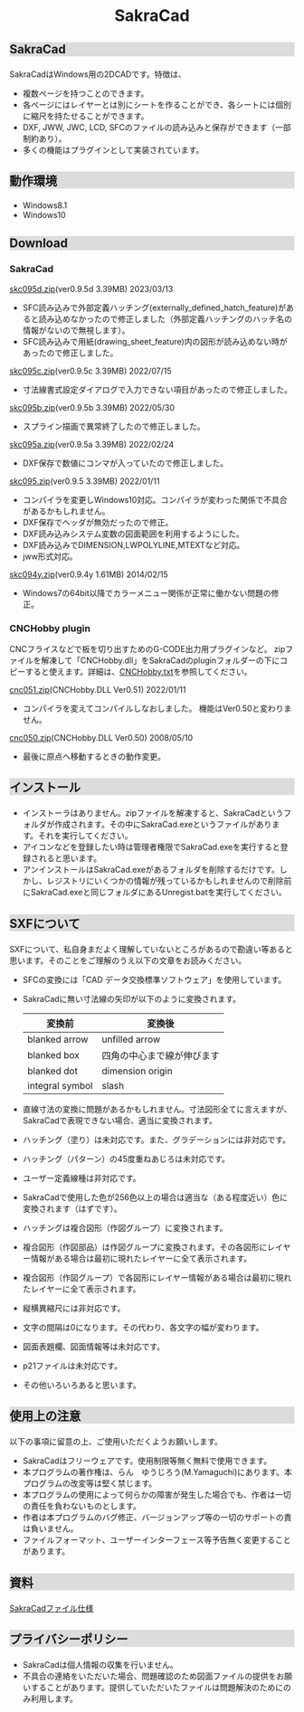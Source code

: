 # <div style="text-align: center;">SakraCad</div>
## <P style="BACKGROUND-COLOR: gainsboro">SakraCad</P>
SakraCadはWindows用の2DCADです。特徴は、
- 複数ページを持つことのできます。
- 各ページにはレイヤーとは別にシートを作ることができ、各シートには個別に縮尺を持たせることができます。
- DXF, JWW, JWC, LCD, SFCのファイルの読み込みと保存ができます（一部制約あり）。
- 多くの機能はプラグインとして実装されています。
## <P style="BACKGROUND-COLOR: gainsboro">動作環境</P>
- Windows8.1
- Windows10
## <P style="BACKGROUND-COLOR: gainsboro">Download</P>
### SakraCad

[skc095d.zip](download/skc095d.zip)(ver0.9.5d 3.39MB) 2023/03/13
- SFC読み込みで外部定義ハッチング(externally_defined_hatch_feature)があると読み込めなかったので修正しました（外部定義ハッチングのハッチ名の情報がないので無視します）。
- SFC読み込みで用紙(drawing_sheet_feature)内の図形が読み込めない時があったので修正しました。

[skc095c.zip](download/skc095c.zip)(ver0.9.5c 3.39MB) 2022/07/15
- 寸法線書式設定ダイアログで入力できない項目があったので修正しました。

[skc095b.zip](download/skc095b.zip)(ver0.9.5b 3.39MB) 2022/05/30
- スプライン描画で異常終了したので修正しました。

[skc095a.zip](download/skc095a.zip)(ver0.9.5a 3.39MB) 2022/02/24
- DXF保存で数値にコンマが入っていたので修正しました。

[skc095.zip](download/skc095.zip)(ver0.9.5 3.39MB) 2022/01/11
- コンパイラを変更しWindows10対応。コンパイラが変わった関係で不具合があるかもしれません。
- DXF保存でヘッダが無効だったので修正。
- DXF読み込みシステム変数の図面範囲を利用するようにした。
- DXF読み込みでDIMENSION,LWPOLYLINE,MTEXTなど対応。
- jww形式対応。


[skc094y.zip](download/skc094y.zip)(ver0.9.4y 1.61MB) 2014/02/15
- Windows7の64bit以降でカラーメニュー関係が正常に働かない問題の修正。  
  
### CNCHobby plugin
CNCフライスなどで板を切り出すためのG-CODE出力用プラグインなど。 zipファイルを解凍して「CNCHobby.dll」をSakraCadのpluginフォルダーの下にコピーすると使えます。詳細は、[CNCHobby.txt](download/CNCHobby.txt)を参照してください。 

[cnc051.zip](download/cnc051.zip)(CNCHobby.DLL Ver0.51) 2022/01/11
- コンパイラを変えてコンパイルしなおしました。 機能はVer0.50と変わりません。

[cnc050.zip](download/cnc050.zip)(CNCHobby.DLL Ver0.50) 2008/05/10
- 最後に原点へ移動するときの動作変更。 

## <P style="BACKGROUND-COLOR: gainsboro">インストール</P>
- インストーラはありません。zipファイルを解凍すると、SakraCadというフォルダが作成されます。その中にSakraCad.exeというファイルがあります。それを実行してください。
- アイコンなどを登録したい時は管理者権限でSakraCad.exeを実行すると登録されると思います。
- アンインストールはSakraCad.exeがあるフォルダを削除するだけです。しかし、レジストリにいくつかの情報が残っているかもしれませんので削除前にSakraCad.exeと同じフォルダにあるUnregist.batを実行してください。

## <P style="BACKGROUND-COLOR: gainsboro">SXFについて</P>
SXFについて、私自身まだよく理解していないところがあるので勘違い等あると思います。そのことをご理解のうえ以下の文章をお読みください。
- SFCの変換には「CAD データ交換標準ソフトウェア」を使用しています。
- SakraCadに無い寸法線の矢印が以下のように変換されます。
  
    |変換前|変換後|
    |---|---|
    |blanked arrow|unfilled arrow|
    |blanked box|四角の中心まで線が伸びます|
    |blanked dot|dimension origin|
    |integral symbol|slash|

- 直線寸法の変換に問題があるかもしれません。寸法図形全てに言えますが、SakraCadで表現できない場合、適当に変換されます。
- ハッチング（塗り）は未対応です。また、グラデーションには非対応です。
- ハッチング（パターン）の45度重ねあじろは未対応です。
- ユーザー定義線種は非対応です。
- SakraCadで使用した色が256色以上の場合は適当な（ある程度近い）色に変換されます（はずです）。
- ハッチングは複合図形（作図グループ）に変換されます。
- 複合図形（作図部品）は作図グループに変換されます。その各図形にレイヤー情報がある場合は最初に現れたレイヤーに全て表示されます。
- 複合図形（作図グループ）で各図形にレイヤー情報がある場合は最初に現れたレイヤーに全て表示されます。
- 縦横異縮尺には非対応です。
- 文字の間隔は0になります。その代わり、各文字の幅が変わります。
- 図面表題欄、図面情報等は未対応です。
- p21ファイルは未対応です。
- その他いろいろあると思います。

## <P style="BACKGROUND-COLOR: gainsboro">使用上の注意</P>

以下の事項に留意の上、ご使用いただくようお願いします。
- SakraCadはフリーウェアです。使用制限等無く無料で使用できます。
- 本プログラムの著作権は、らん　ゆうじろう(M.Yamaguchi)にあります。本プログラムの改変等は堅く禁じます。
- 本プログラムの使用によって何らかの障害が発生した場合でも、作者は一切の責任を負わないものとします。
- 作者は本プログラムのバグ修正、バージョンアップ等の一切のサポートの責は負いません。
- ファイルフォーマット、ユーザーインターフェース等予告無く変更することがあります。

## <P style="BACKGROUND-COLOR: gainsboro">資料</P>

[SakraCadファイル仕様](./SakraCadFileFormat.html)

## <P style="BACKGROUND-COLOR: gainsboro">プライバシーポリシー</P>
- SakraCadは個人情報の収集を行いません。
- 不具合の連絡をいただいた場合、問題確認のため図面ファイルの提供をお願いすることがあります。提供していただいたファイルは問題解決のためにのみ利用します。
